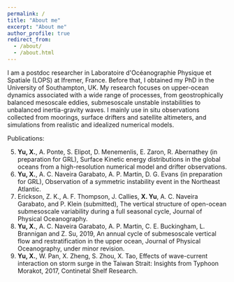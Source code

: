 ```yaml
---
permalink: /
title: "About me"
excerpt: "About me"
author_profile: true
redirect_from: 
  - /about/
  - /about.html
---
```


I am a postdoc researcher in Laboratoire d'Océanographie Physique et Spatiale (LOPS) at Ifremer, France. Before that, I obtained my PhD in the University of Southampton, UK. My research focuses on upper-ocean dynamics associated with a wide range of processes, from geostrophically balanced mesoscale eddies, submesoscale unstable instabilities to unbalanced inertia-gravity waves. I mainly use in situ observations collected from moorings, surface drifters and satellite altimeters, and simulations from realistic and idealized numerical models. 

Publications:

5. **Yu, X.**, A. Ponte, S. Elipot, D. Menemenlis, E. Zaron, R. Abernathey (in preparation for GRL), Surface Kinetic energy distributions in the global oceans from a high-resolution numerical model and drifter observations.
4. **Yu, X.**, A. C. Naveira Garabato, A. P. Martin, D. G. Evans (in preparation for GRL), Observation of a symmetric instability event in the Northeast Atlantic. 
3.  Erickson, Z. K., A. F. Thompson, J. Callies, **X. Yu**, A. C. Naveira Garabato, and P. Klein (submitted), The vertical structure of open-ocean submesoscale variability during a full seasonal cycle, Journal of Physical Oceanography.
2. **Yu, X.**, A. C. Naveira Garabato, A. P. Martin, C. E. Buckingham, L. Brannigan and Z. Su, 2019, An annual cycle of submesoscale vertical flow and restratification in the upper ocean, Journal of Physical Oceanography, under minor revision.
1. **Yu, X.**, W. Pan, X. Zheng, S. Zhou, X. Tao, Effects of wave-current interaction on storm surge in the Taiwan Strait: Insights from Typhoon Morakot, 2017, Continetal Shelf Research.
